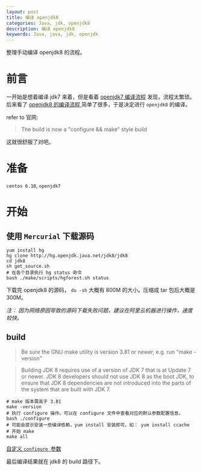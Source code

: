 ```yaml
---
layout: post
title: 编译 openjdk8
categories: Java, jdk, openjdk8
description: 编译 openjdk8
keywords: Java, java, jdk, openjdk
---
```


整理手动编译 openjdk8 的流程。

# 前言

一开始是想着编译 jdk7 来着，但是看着 [openjdk7 编译流程](http://hg.openjdk.java.net/jdk7u/jdk7u/raw-file/tip/README-builds.html "openjdk7-build-readme") 发现，流程太繁琐。后来看了 [openjdk8 的编译流程 ](http://hg.openjdk.java.net/jdk8u/jdk8u/raw-file/tip/README-builds.html "openjdk8-build-readme") 简单了很多，于是决定进行 `openjdk8` 的编译。

refer to 官网:
> The build is now a "configure && make" style build

这就很舒服了对吧。


# 准备

`centos 6.10`, `openjdk7`

# 开始

## 使用 `Mercurial` 下载源码

```shell
yum install hg
hg clone http://hg.openjdk.java.net/jdk8/jdk8
cd jdk8
sh get_source.sh
# 在各个目录执行 hg status 命令
bash ./make/scripts/hgforest.sh status
```

下载完 openjdk8 的源码， `du -sh` 大概有 800M 的大小。压缩成 tar 包后大概是 300M。

*注： 因为网络原因导致的源码下载失败问题，建议在阿里云机器进行操作，速度较快。*

## build

> Be sure the GNU make utility is version 3.81 or newer, e.g. run "make -version"

> Building JDK 8 requires use of a version of JDK 7 that is at Update 7 or newer. JDK 8 developers should not use JDK 8 as the boot JDK, to ensure that JDK 8 dependencies are not introduced into the parts of the system that are built with JDK 7. 

```shell
# make 版本需高于 3.81
make -version
# 执行 configure 操作。可以在 configure 文件中查看对应的默认参数配置信息。
bash ./configure
# 可能会提示安装一些编译依赖，yum install 安装即可，如： yum install ccache
# 开始 make
make all
```

[自定义 `configure `参数](http://hg.openjdk.java.net/jdk8u/jdk8u/raw-file/tip/README-builds.html#configure "configure配置")

最后编译结果就在 jdk8 的 build 路径下。
